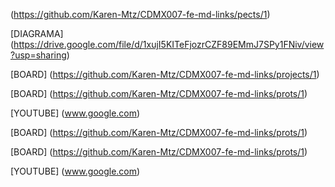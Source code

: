 
 (https://github.com/Karen-Mtz/CDMX007-fe-md-links/pects/1)


[DIAGRAMA] (https://drive.google.com/file/d/1xujI5KITeFjozrCZF89EMmJ7SPy1FNiv/view?usp=sharing)

[BOARD] (https://github.com/Karen-Mtz/CDMX007-fe-md-links/projects/1)


[BOARD] (https://github.com/Karen-Mtz/CDMX007-fe-md-links/prots/1)

[YOUTUBE] (www.google.com)

[BOARD] (https://github.com/Karen-Mtz/CDMX007-fe-md-links/prots/1)

[BOARD] (https://github.com/Karen-Mtz/CDMX007-fe-md-links/prots/1)


[YOUTUBE] (www.google.com)